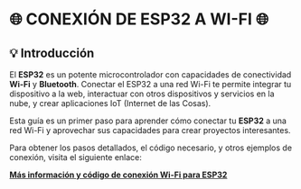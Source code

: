# 🌐 **CONEXIÓN DE ESP32 A WI-FI** 🌐

## 💡 **Introducción**
El **ESP32** es un potente microcontrolador con capacidades de conectividad **Wi-Fi** y **Bluetooth**. Conectar el ESP32 a una red Wi-Fi te permite integrar tu dispositivo a la web, interactuar con otros dispositivos y servicios en la nube, y crear aplicaciones IoT (Internet de las Cosas).

Esta guía es un primer paso para aprender cómo conectar tu **ESP32** a una red Wi-Fi y aprovechar sus capacidades para crear proyectos interesantes.

Para obtener los pasos detallados, el código necesario, y otros ejemplos de conexión, visita el siguiente enlace:

[**Más información y código de conexión Wi-Fi para ESP32**](https://luismi14.github.io/Php_Mysql.github.io/)

